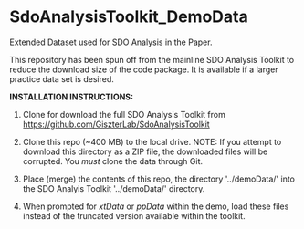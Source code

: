 # SdoAnalysisToolkit_DemoData
Extended Dataset used for SDO Analysis in the Paper.

This repository has been spun off from the mainline SDO Analysis Toolkit to reduce the download size of the code package. It is available if a larger practice data set is desired. 

**INSTALLATION INSTRUCTIONS:** 

1. Clone for download the full SDO Analysis Toolkit from https://github.com/GiszterLab/SdoAnalysisToolkit

2. Clone this repo (~400 MB) to the local drive. NOTE: If you attempt to download this directory as a ZIP file, the downloaded files will be corrupted. You _must_ clone the data through Git. 

3. Place (merge) the contents of this repo, the directory '../demoData/' into the SDO Analyis Toolkit '../demoData/' directory.

4. When prompted for _xtData_ or _ppData_ within the demo, load these files instead of the truncated version available within the toolkit. 
